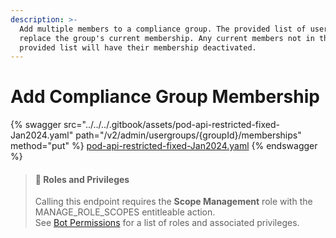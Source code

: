 ```yaml
---
description: >-
  Add multiple members to a compliance group. The provided list of users will
  replace the group's current membership. Any current members not in the
  provided list will have their membership deactivated.
---
```


# Add Compliance Group Membership

{% swagger src="../../../.gitbook/assets/pod-api-restricted-fixed-Jan2024.yaml" path="/v2/admin/usergroups/{groupId}/memberships" method="put" %}
[pod-api-restricted-fixed-Jan2024.yaml](../../../.gitbook/assets/pod-api-restricted-fixed-Jan2024.yaml)
{% endswagger %}

> #### 🚧 Roles and Privileges
>
> Calling this endpoint requires the **Scope Management** role with the MANAGE\_ROLE\_SCOPES entitleable action.\
> See [Bot Permissions](https://docs.developers.symphony.com/building-bots-on-symphony/configuration/bot-permissions) for a list of roles and associated privileges.
